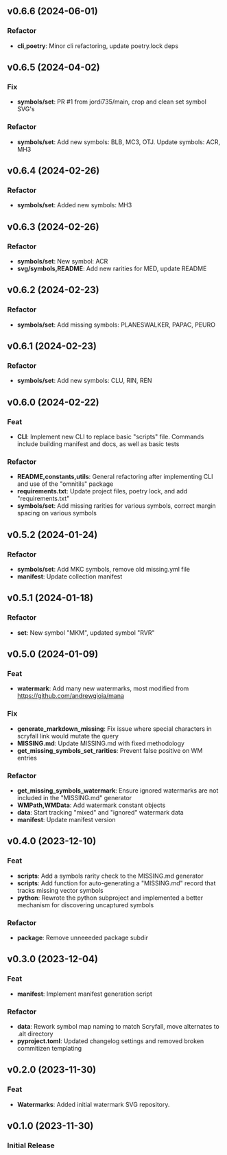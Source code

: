 ## v0.6.6 (2024-06-01)

### Refactor

- **cli,poetry**: Minor cli refactoring, update poetry.lock deps

## v0.6.5 (2024-04-02)

### Fix

- **symbols/set**: PR #1 from jordi735/main, crop and clean set symbol SVG's

### Refactor

- **symbols/set**: Add new symbols: BLB, MC3, OTJ. Update symbols: ACR, MH3

## v0.6.4 (2024-02-26)

### Refactor

- **symbols/set**: Added new symbols: MH3

## v0.6.3 (2024-02-26)

### Refactor

- **symbols/set**: New symbol: ACR
- **svg/symbols,README**: Add new rarities for MED, update README

## v0.6.2 (2024-02-23)

### Refactor

- **symbols/set**: Add missing symbols: PLANESWALKER, PAPAC, PEURO

## v0.6.1 (2024-02-23)

### Refactor

- **symbols/set**: Add new symbols: CLU, RIN, REN

## v0.6.0 (2024-02-22)

### Feat

- **CLI**: Implement new CLI to replace basic "scripts" file. Commands include building manifest and docs, as well as basic tests

### Refactor

- **README,constants,utils**: General refactoring after implementing CLI and use of the "omnitils" package
- **requirements.txt**: Update project files, poetry lock, and add "requirements.txt"
- **symbols/set**: Add missing rarities for various symbols, correct margin spacing on various symbols

## v0.5.2 (2024-01-24)

### Refactor

- **symbols/set**: Add MKC symbols, remove old missing.yml file
- **manifest**: Update collection manifest

## v0.5.1 (2024-01-18)

### Refactor

- **set**: New symbol "MKM", updated symbol "RVR"

## v0.5.0 (2024-01-09)

### Feat

- **watermark**: Add many new watermarks, most modified from https://github.com/andrewgioia/mana

### Fix

- **generate_markdown_missing**: Fix issue where special characters in scryfall link would mutate the query
- **MISSING.md**: Update MISSING.md with fixed methodology
- **get_missing_symbols_set_rarities**: Prevent false positive on WM entries

### Refactor

- **get_missing_symbols_watermark**: Ensure ignored watermarks are not included in the "MISSING.md" generator
- **WMPath,WMData**: Add watermark constant objects
- **data**: Start tracking "mixed" and "ignored" watermark data
- **manifest**: Update manifest version

## v0.4.0 (2023-12-10)

### Feat

- **scripts**: Add a symbols rarity check to the MISSING.md generator
- **scripts**: Add function for auto-generating a "MISSING.md" record that tracks missing vector symbols
- **python**: Rewrote the python subproject and implemented a better mechanism for discovering uncaptured symbols

### Refactor

- **package**: Remove unneeeded package subdir

## v0.3.0 (2023-12-04)

### Feat

- **manifest**: Implement manifest generation script

### Refactor

- **data**: Rework symbol map naming to match Scryfall, move alternates to .alt directory
- **pyproject.toml**: Updated changelog settings and removed broken commitizen templating

## v0.2.0 (2023-11-30)
### Feat
    
- **Watermarks**: Added initial watermark SVG repository.

## v0.1.0 (2023-11-30)
### Initial Release